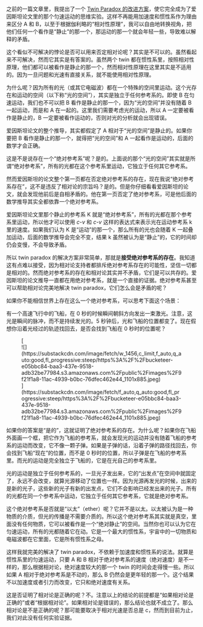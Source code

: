 <span>之前的一篇文章里，我提出了一个</span> [Twin Paradox 的改进方案](https://yinwang0.substack.com/p/twin-paradox-7e4)<span>，使它完全成为了爱因斯坦论文里的那个匀速运动的思维实验。这样不再能用加速度和惯性系作为理由来区分 A 和 B，以至于根据伽利略的“相对性原理”，我可以自由地转换视角，把他们任何一个看作是“静止”的那一个，那运动的那一个就会年轻一些，导致难以解释的矛盾。</span>

这个看似不可解决的悖论是否可以用来否定相对论呢？其实是不可以的。虽然看起来不可解决，然而它其实是有答案的。虽然两个 twin 都在惯性系里，按照相对性原理，他们都可以被看作是静止的那一个，然而相对性原理在这里其实是不适用的。因为一旦问题和光速有直接关系，就不能使用相对性原理。

为什么呢？因为所有的光（或其它电磁波）都在一个特殊的空间里运动。这个光存在和运动的空间（以下称“光的空间”），其实是独立于任何参考系的。即使 B 在匀速运动，我们也不可以把 B 看作是静止的那一个，因为“光的空间”并没有随着 B 一起运动，而是和 A 在一起的。这里我们需要考虑光的运动，所以 A 一定要被看作是静止的，B 一定要被看作运动的，否则对光的分析就会出现错误。

爱因斯坦论文的整个推导，其实都假定了 A 相对于“光的空间”是静止的。如果你要把 B 看作是静止的那一个，就得把“光的空间”和 A 一起看作是运动的，后面的数学才会正确。

这是不是说存在一个“绝对参考系”呢？是的。上面说的那个“光的空间”其实就是所谓“绝对参考系”，所有的光都在这个参考系里运动，它独立于任何其它参考系。

然而爱因斯坦的论文整个第一页都在否定绝对参考系的存在，现在我说“绝对参考系存在”，这不是违反了相对论的宗旨吗？是的。但是你仔细看看爱因斯坦的论文，就会发现他前后是自相矛盾的。他在第一页否定了绝对参考系，可是他后面的数学推导其实全都依靠一个绝对参考系。

<span>爱因斯坦论文里那个静止的参考系 K 就是“绝对参考系”，所有的光都在那个参考系里运动，所以他才可以使用</span> _c-v_ <span>和</span> _c-v_ <span>这样的表达式来表示光在运动参考系 k 里的速度。如果我们认为 K 是“运动”的那一个，那么所有的光也会随着 K 一起叠加运动，后面的数学推导会完全不变，结果 k 虽然被认为是“静止”的，它的时间却仍会变慢，不会导致矛盾。</span>

<span>所以 twin paradox 的解决方案非常简单，那就是</span>**接受绝对参考系的存在**<span>。我知道这有点难以接受，因为相对论支持者都排斥绝对参考系存在的可能性，坚信一切都是相对的。然而绝对参考系的存在和相对论其实并不矛盾，它们是可以共存的。爱因斯坦的论文推导一直都在用绝对参考系，就是一个直接的证据。绝对参考系甚至可以帮助相对论完美地解决 twin paradox，它们怎么会是矛盾的呢？</span>

如果你不能相信世界上存在这么一个绝对参考系，可以思考下面这个场景：

有一个高速飞行中的飞船，在 0 秒的时候瞬间朝斜方向发出一束激光。注意，这光是瞬间的脉冲，而不是持续发光的。5 秒钟后，光和飞船的位置都变了。现在假想你沿着光经过的轨迹找回去，是否会找到飞船在 0 秒时的位置呢？

<div class="captioned-image-container">

<figure> [<div class="image2-inset"><picture><source type="image/webp" srcset="https://substackcdn.com/image/fetch/w_424,c_limit,f_webp,q_auto:good,fl_progressive:steep/https%3A%2F%2Fbucketeer-e05bbc84-baa3-437e-9518-adb32be77984.s3.amazonaws.com%2Fpublic%2Fimages%2F9f21f1a8-11ac-4939-b0bc-76dfec462e44_1101x885.jpeg 424w, https://substackcdn.com/image/fetch/w_848,c_limit,f_webp,q_auto:good,fl_progressive:steep/https%3A%2F%2Fbucketeer-e05bbc84-baa3-437e-9518-adb32be77984.s3.amazonaws.com%2Fpublic%2Fimages%2F9f21f1a8-11ac-4939-b0bc-76dfec462e44_1101x885.jpeg 848w, https://substackcdn.com/image/fetch/w_1272,c_limit,f_webp,q_auto:good,fl_progressive:steep/https%3A%2F%2Fbucketeer-e05bbc84-baa3-437e-9518-adb32be77984.s3.amazonaws.com%2Fpublic%2Fimages%2F9f21f1a8-11ac-4939-b0bc-76dfec462e44_1101x885.jpeg 1272w, https://substackcdn.com/image/fetch/w_1456,c_limit,f_webp,q_auto:good,fl_progressive:steep/https%3A%2F%2Fbucketeer-e05bbc84-baa3-437e-9518-adb32be77984.s3.amazonaws.com%2Fpublic%2Fimages%2F9f21f1a8-11ac-4939-b0bc-76dfec462e44_1101x885.jpeg 1456w" sizes="100vw">![](https://substackcdn.com/image/fetch/w_1456,c_limit,f_auto,q_auto:good,fl_progressive:steep/https%3A%2F%2Fbucketeer-e05bbc84-baa3-437e-9518-adb32be77984.s3.amazonaws.com%2Fpublic%2Fimages%2F9f21f1a8-11ac-4939-b0bc-76dfec462e44_1101x885.jpeg)</picture></div>](https://substackcdn.com/image/fetch/f_auto,q_auto:good,fl_progressive:steep/https%3A%2F%2Fbucketeer-e05bbc84-baa3-437e-9518-adb32be77984.s3.amazonaws.com%2Fpublic%2Fimages%2F9f21f1a8-11ac-4939-b0bc-76dfec462e44_1101x885.jpeg) </figure>

</div>

如果你的答案是“是的”，这就证明了绝对参考系的存在。为什么呢？如果你在飞船外面画一个框，把它作为飞船的参考系，就会发现光的运动并没有随着飞船的参考系的运动而改变，它不像一颗子弹。如果是子弹的话，沿着子弹的路径找回去，你会找到飞船“现在”的位置，而不是 0 秒时的位置，所以子弹是在飞船的参考系里。而光的运动是完全独立于飞船的，它是在光自己的参考系里。

光的运动是独立于任何参考系的，一旦光子发出来，它的“出发点”在空间中就固定了，永远不会改变，就算光源移动了位置也一样。因为光源再发光的时候，出来的是新的光子，这些新的光子有新的出发点，它们不会影响已经发出来的光子。所有的光都在同一个参考系中运动，它独立于任何其它参考系，它就是绝对参考系。

这个绝对参考系是否就是“以太”（ether）呢？它并不是以太。以太被认为是一种物质的介质，但光的传播是不需要介质的。所以这个绝对参考系其实就是真空，里面没有任何物质，它可以被看作是一个“绝对静止”的空间。当然你也可以认为它在匀速运动，所有的光都随着它在动。它是一个最大的惯性系，宇宙中的一切物质和电磁波都在它里面，它是所有惯性系之母。

这样我就完美的解决了 twin paradox，不依赖于加速度和惯性系的说法。就算是惯性系里的匀速运动，只要 A 和 B 相对于绝对参考系的速度（绝对速度）是不一样的，那么根据相对论，绝对速度较大的那一个 twin 的时间会走得慢一些。所以如果 A 相对于绝对参考系是不动的，那么 B 仍然会是更年轻的那一个。这个结果不以加速度或者引力而改变，它只和绝对速度有关系。

这是否证明了相对论是正确的呢？不。注意以上的结论的前提都是“如果相对论是正确的”或者“根据相对论”。如果相对论是错误的，那么结论也就不成立了。那么相对论是不是正确的呢？那可能要取决于相对光速是否总是 c，然而到目前为止，我们对此没有任何实验证据。
